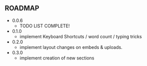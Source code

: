 ## ROADMAP

+ 0.0.6
  + TODO LIST COMPLETE!
+ 0.1.0
  + implement Keyboard Shortcuts / word count / typing tricks
+ 0.2.0
  + implement layout changes on embeds & uploads.
+ 0.3.0
  + implement creation of new sections